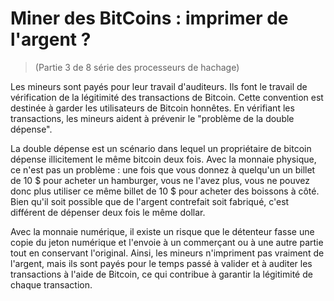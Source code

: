 # Miner des BitCoins : imprimer de l'argent ?
> (Partie 3 de 8 série des processeurs de hachage)


Les mineurs sont payés pour leur travail d'auditeurs. Ils font le travail de vérification de la légitimité des transactions de Bitcoin. Cette convention est destinée à garder les utilisateurs de Bitcoin honnêtes. En vérifiant les transactions, les mineurs aident à prévenir le "problème de la double dépense".

La double dépense est un scénario dans lequel un propriétaire de bitcoin dépense illicitement le même bitcoin deux fois. Avec la monnaie physique, ce n'est pas un problème : une fois que vous donnez à quelqu'un un billet de 10 $ pour acheter un hamburger, vous ne l'avez plus, vous ne pouvez donc plus utiliser ce même billet de 10 $ pour acheter des boissons à côté. Bien qu'il soit possible que de l'argent contrefait soit fabriqué, c'est différent de dépenser deux fois le même dollar.

Avec la monnaie numérique, il existe un risque que le détenteur fasse une copie du jeton numérique et l'envoie à un commerçant ou à une autre partie tout en conservant l'original. Ainsi, les mineurs n'impriment pas vraiment de l'argent, mais ils sont payés pour le temps passé à valider et à auditer les transactions à l'aide de Bitcoin, ce qui contribue à garantir la légitimité de chaque transaction.
